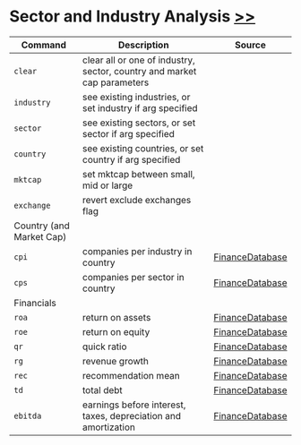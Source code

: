 # Sector and Industry Analysis [>>](https://gamestonkterminal.github.io/GamestonkTerminal/stocks/sector_industry_analysis/)

Command|Description| Source
------ | --------| --------
`clear`          |clear all or one of industry, sector, country and market cap parameters|
`industry`       |see existing industries, or set industry if arg specified|
`sector`         |see existing sectors, or set sector if arg specified|
`country`        |see existing countries, or set country if arg specified|
`mktcap`         |set mktcap between small, mid or large|
`exchange`       |revert exclude exchanges flag|
Country (and Market Cap) ||
`cpi`            |companies per industry in country |[FinanceDatabase](https://github.com/JerBouma/FinanceDatabase)
`cps`            |companies per sector in country  |[FinanceDatabase](https://github.com/JerBouma/FinanceDatabase)
Financials ||
`roa`           |return on assets|[FinanceDatabase](https://github.com/JerBouma/FinanceDatabase)
`roe`           |return on equity|[FinanceDatabase](https://github.com/JerBouma/FinanceDatabase)
`qr`            |quick ratio|[FinanceDatabase](https://github.com/JerBouma/FinanceDatabase)
`rg`            |revenue growth|[FinanceDatabase](https://github.com/JerBouma/FinanceDatabase)
`rec`           |recommendation mean|[FinanceDatabase](https://github.com/JerBouma/FinanceDatabase)
`td`            |total debt|[FinanceDatabase](https://github.com/JerBouma/FinanceDatabase)
`ebitda`        |earnings before interest, taxes, depreciation and amortization|[FinanceDatabase](https://github.com/JerBouma/FinanceDatabase)
